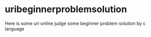 # uribeginnerproblemsolution
Here is some uri online judge some beginner problem solution by c language
